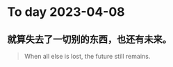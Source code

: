 
# To day 2023-04-08


## 就算失去了一切别的东西，也还有未来。
> When all else is lost, the future still remains.

    
